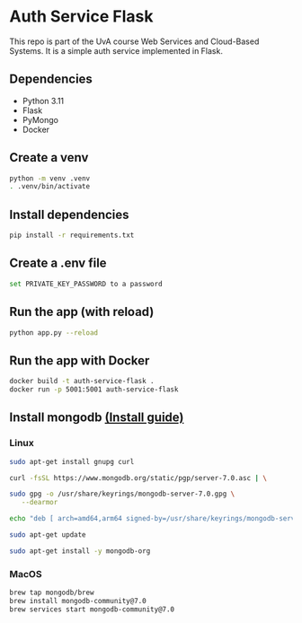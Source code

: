 # Auth Service Flask
This repo is part of the UvA course Web Services and Cloud-Based Systems. It is a simple auth service implemented in Flask.

## Dependencies
- Python 3.11
- Flask
- PyMongo
- Docker

## Create a venv
```bash
python -m venv .venv
. .venv/bin/activate
```

## Install dependencies
```bash
pip install -r requirements.txt
```
## Create a .env file
```bash
set PRIVATE_KEY_PASSWORD to a password
```

## Run the app (with reload)
```bash
python app.py --reload
```

## Run the app with Docker
```bash
docker build -t auth-service-flask .
docker run -p 5001:5001 auth-service-flask
```

## Install mongodb [(Install guide)](https://www.mongodb.com/docs/manual/administration/install-community/)
### Linux
```bash
sudo apt-get install gnupg curl

curl -fsSL https://www.mongodb.org/static/pgp/server-7.0.asc | \

sudo gpg -o /usr/share/keyrings/mongodb-server-7.0.gpg \
   --dearmor

echo "deb [ arch=amd64,arm64 signed-by=/usr/share/keyrings/mongodb-server-7.0.gpg ] https://repo.mongodb.org/apt/ubuntu jammy/mongodb-org/7.0 multiverse" | sudo tee /etc/apt/sources.list.d/mongodb-org-7.0.list

sudo apt-get update

sudo apt-get install -y mongodb-org
```

### MacOS
```bash
brew tap mongodb/brew
brew install mongodb-community@7.0
brew services start mongodb-community@7.0
```
